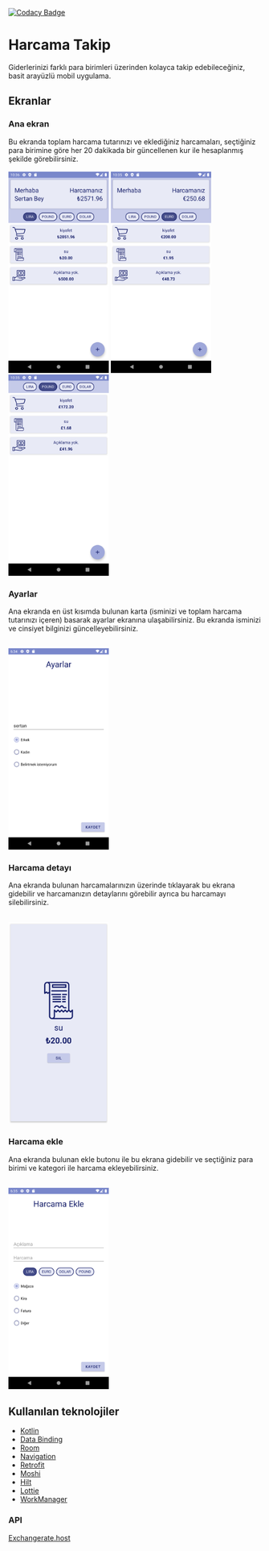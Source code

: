 [![Codacy Badge](https://app.codacy.com/project/badge/Grade/47dc3cca555b43cbb8d8c1a5bfda8eb3)](https://www.codacy.com/gh/scnplt/android-bootcamp-harcama-takip/dashboard?utm_source=github.com&amp;utm_medium=referral&amp;utm_content=scnplt/android-bootcamp-harcama-takip&amp;utm_campaign=Badge_Grade)


# Harcama Takip

Giderlerinizi farklı para birimleri üzerinden kolayca takip edebileceğiniz, basit arayüzlü mobil uygulama.


## Ekranlar

### Ana ekran

Bu ekranda toplam harcama tutarınızı ve eklediğiniz harcamaları, seçtiğiniz para birimine göre her 20 dakikada bir güncellenen kur ile hesaplanmış şekilde görebilirsiniz.</br></br>
<img src="https://raw.githubusercontent.com/scnplt/android-bootcamp-harcama-takip/master/screenshots/home_lira.png" width=200>
<img src="https://raw.githubusercontent.com/scnplt/android-bootcamp-harcama-takip/master/screenshots/home_euro.png" width=200>
<img src="https://raw.githubusercontent.com/scnplt/android-bootcamp-harcama-takip/master/screenshots/home_pound.png" width=200>


### Ayarlar
Ana ekranda en üst kısımda bulunan karta (isminizi ve toplam harcama tutarınızı içeren) basarak ayarlar ekranına ulaşabilirsiniz. Bu ekranda isminizi ve cinsiyet bilginizi güncelleyebilirsiniz.</br>
</br>

<img src="https://raw.githubusercontent.com/scnplt/android-bootcamp-harcama-takip/master/screenshots/settings.png" width=200>


### Harcama detayı

Ana ekranda bulunan harcamalarınızın üzerinde tıklayarak bu ekrana gidebilir ve harcamanızın detaylarını görebilir ayrıca bu harcamayı silebilirsiniz.</br>
</br>

<img src="https://raw.githubusercontent.com/scnplt/android-bootcamp-harcama-takip/master/screenshots/expense_detail.png" width=200>


### Harcama ekle

Ana ekranda bulunan ekle butonu ile bu ekrana gidebilir ve seçtiğiniz para birimi ve kategori ile harcama ekleyebilirsiniz.</br>
</br>

<img src="https://raw.githubusercontent.com/scnplt/android-bootcamp-harcama-takip/master/screenshots/add_expense.png" width=200>


## Kullanılan teknolojiler

* [Kotlin](https://kotlinlang.org/)
* [Data Binding](https://developer.android.com/topic/libraries/data-binding)
* [Room](https://developer.android.com/training/data-storage/room?hl=en)
* [Navigation](https://developer.android.com/guide/navigation?hl=en)
* [Retrofit](https://square.github.io/retrofit/)
* [Moshi](https://github.com/square/moshi)
* [Hilt](https://developer.android.com/training/dependency-injection/hilt-android)
* [Lottie](https://github.com/airbnb/lottie-android)
* [WorkManager](https://developer.android.com/topic/libraries/architecture/workmanager)


### API

[Exchangerate.host](https://exchangerate.host/#/)
